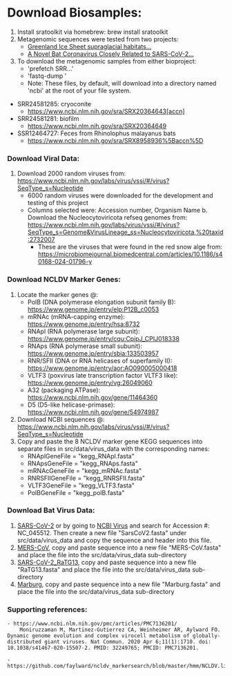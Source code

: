 # Download Biosamples:
1. Install sratoolkit via homebrew: brew install sratoolkit
2. Metagenomic sequences were tested from two projects:
    - [Greenland Ice Sheet supraglacial habitats...](https://www.ncbi.nlm.nih.gov/bioproject/942590)
    - [A Novel Bat Coronavirus Closely Related to SARS-CoV-2...](https://www.ncbi.nlm.nih.gov/bioproject?LinkName=sra_bioproject&from_uid=11604432)
2. To download the metagenomic samples from either bioproject:
    - 'prefetch SRR...'
    - 'fastq-dump <sra file>'
    - Note: These files, by default, will download into a directory named 'ncbi' at the root of your file system. 
- SRR24581285: cryoconite 
    - https://www.ncbi.nlm.nih.gov/sra/SRX20364643[accn]
- SRR24581281: biofilm
    - https://www.ncbi.nlm.nih.gov/sra/SRX20364649
- SSR12464727: Feces from Rhinolophus malayanus bats
    - https://www.ncbi.nlm.nih.gov/sra/SRX8958936%5Baccn%5D

### Download Viral Data:
1. Download 2000 random viruses from: https://www.ncbi.nlm.nih.gov/labs/virus/vssi/#/virus?SeqType_s=Nucleotide
    - 6000 random viruses were downloaded for the development and testing of this project
    - Columns selected were: Accession number, Organism Name
    b. Download the Nucleocytoviricota refseq genomes from: https://www.ncbi.nlm.nih.gov/labs/virus/vssi/#/virus?SeqType_s=Genome&VirusLineage_ss=Nucleocytoviricota,%20taxid:2732007
        - These are the viruses that were found in the red snow alge from: https://microbiomejournal.biomedcentral.com/articles/10.1186/s40168-024-01796-y

### Download NCLDV Marker Genes:
1. Locate the marker genes @:
    - PolB (DNA polymerase elongation subunit family B): https://www.genome.jp/entry/elp:P12B_c0053
    - mRNAc (mRNA-capping enzyme): https://www.genome.jp/entry/hsa:8732
    - RNApl (RNA polymerase large subunit): https://www.genome.jp/entry/cqu:CpipJ_CPIJ018338
    - RNAps (RNA polymerase small subunit): https://www.genome.jp/entry/sbia:133503957
    - RNR/SFII (DNA or RNA helicases of superfamily II): https://www.genome.jp/entry/aor:AO090005000418
    - VLTF3 (poxvirus late transcription factor VLTF3 like): https://www.genome.jp/entry/vg:26049060
    - A32 (packaging ATPase): https://www.ncbi.nlm.nih.gov/gene/11464360
    - D5 (D5-like helicase-primase): https://www.ncbi.nlm.nih.gov/gene/54974987
2. Download NCBI sequences @: https://www.ncbi.nlm.nih.gov/labs/virus/vssi/#/virus?SeqType_s=Nucleotide
3. Copy and paste the 8 NCLDV marker gene KEGG sequences into separate files in src/data/virus_data with the corresponding names:
    - RNAplGeneFile = "kegg_RNApl.fasta"
    - RNApsGeneFile = "kegg_RNAps.fasta"
    - mRNAcGeneFile = "kegg_mRNAc.fasta"
    - RNRSFIIGeneFile = "kegg_RNRSFII.fasta"
    - VLTF3GeneFile = "kegg_VLTF3.fasta"
    - PolBGeneFile = "kegg_polB.fasta"

### Download Bat Virus Data:
1. [SARS-CoV-2](https://www.ncbi.nlm.nih.gov/nuccore/NC_045512) or by going to [NCBI Virus](https://www.ncbi.nlm.nih.gov/labs/virus/vssi/#/virus?VirusLineage_ss=Viruses,%20taxid:10239&SeqType_s=Nucleotide) and search for Accession #: NC_045512. Then create a new file "SarsCoV2.fasta" under src/data/virus_data and copy the sequence and header into this file.
2. [MERS-CoV](https://www.ncbi.nlm.nih.gov/nuccore/NC_019843.3?report=fasta), copy and paste sequence into a new file "MERS-CoV.fasta" and place the file into the src/data/virus_data sub-directory
3. [SARS-CoV-2_RaTG13](https://www.ncbi.nlm.nih.gov/nuccore/MN996532.2?report=fasta), copy and paste sequence into a new file "RaTG13.fasta" and place the file into the src/data/virus_data sub-directory
4. [Marburg](https://www.ncbi.nlm.nih.gov/nuccore/FJ750957.1?report=fasta), copy and paste sequence into a new file "Marburg.fasta" and place the file into the src/data/virus_data sub-directory


### Supporting references:
    - https://www.ncbi.nlm.nih.gov/pmc/articles/PMC7136201/
        Moniruzzaman M, Martinez-Gutierrez CA, Weinheimer AR, Aylward FO. Dynamic genome evolution and complex virocell metabolism of globally-distributed giant viruses. Nat Commun. 2020 Apr 6;11(1):1710. doi: 10.1038/s41467-020-15507-2. PMID: 32249765; PMCID: PMC7136201.

    - https://github.com/faylward/ncldv_markersearch/blob/master/hmm/NCLDV.list
